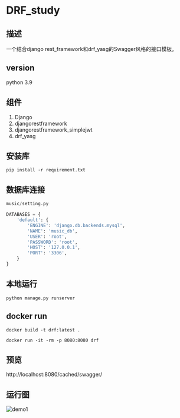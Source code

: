 # DRF_study

## 描述
一个结合django rest_framework和drf_yasg的Swagger风格的接口模板。

## version
python 3.9

## 组件
1. Django
2. djangorestframework
3. djangorestframework_simplejwt
4. drf_yasg

## 安装库
```shell
pip install -r requirement.txt
```

## 数据库连接
```python
music/setting.py

DATABASES = {
    'default': {
        'ENGINE': 'django.db.backends.mysql',
        'NAME': 'music_db',
        'USER': 'root',
        'PASSWORD': 'root',
        'HOST': '127.0.0.1',
        'PORT': '3306',
    }
}
```

## 本地运行
```shell
python manage.py runserver
```

## docker run
```shell
docker build -t drf:latest .

docker run -it -rm -p 8080:8080 drf
```

## 预览
http://localhost:8080/cached/swagger/

## 运行图
![demo1](https://github.com/Mzihao/drf/blob/master/screenshots/img.png)
